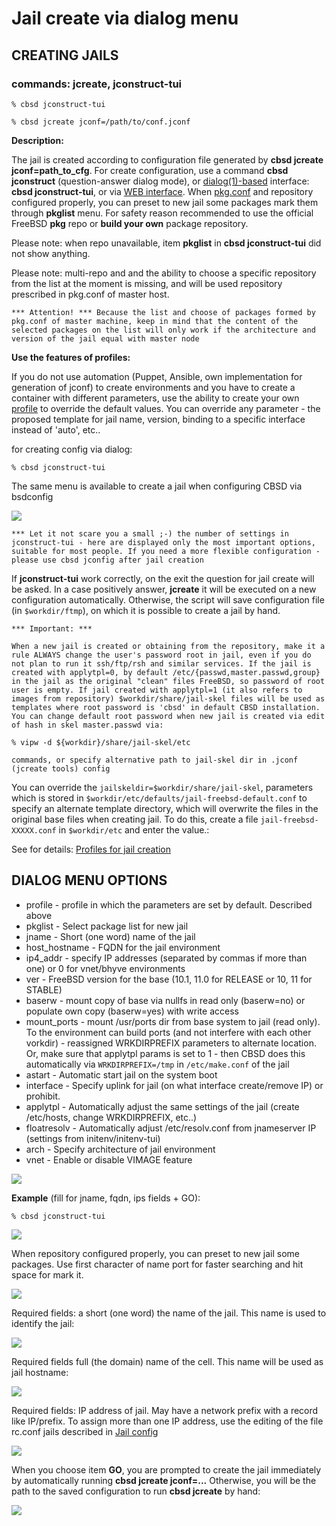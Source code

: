 # Jail create via dialog menu

## CREATING JAILS

### commands: jcreate, jconstruct-tui

```
% cbsd jconstruct-tui

% cbsd jcreate jconf=/path/to/conf.jconf
```

**Description:**

The jail is created according to configuration file generated by **cbsd jcreate jconf=path_to_cfg**. For create configuration, use a command **cbsd jconstruct** (question-answer dialog mode), or [dialog(1)-based](http://man.freebsd.org/dialog/1) interface: **cbsd jconstruct-tui**, or via [WEB interface](https://clonos.tekroutine.com/). When [pkg.conf](https://wiki.freebsd.org/pkgng) and repository configured properly, you can preset to new jail some packages mark them through **pkglist** menu. For safety reason recommended to use the official FreeBSD **pkg** repo or **build your own** package repository.

Please note: when repo unavailable, item **pkglist** in **cbsd jconstruct-tui** did not show anything.

Please note: multi-repo and and the ability to choose a specific repository from the list at the moment is missing, and will be used repository prescribed in pkg.conf of master host.

```
*** Attention! *** Because the list and choose of packages formed by pkg.conf of master machine, keep in mind that the content of the selected packages on the list will only work if the architecture and version of the jail equal with master node
```

**Use the features of profiles:**

If you do not use automation (Puppet, Ansible, own implementation for generation of jconf) to create environments and you have to create a container with different parameters, use the ability to create your own [profile](profiles-for-jail-creation.md) to override the default values. You can override any parameter - the proposed template for jail name, version, binding to a specific interface instead of 'auto', etc..

for creating config via dialog:

```
% cbsd jconstruct-tui
```

The same menu is available to create a jail when configuring CBSD via bsdconfig

![](img/cbsd_syntax3.png)

```
*** Let it not scare you a small ;-) the number of settings in jconstruct-tui - here are displayed only the most important options, suitable for most people. If you need a more flexible configuration - please use cbsd jconfig after jail creation
```
If **jconstruct-tui** work correctly, on the exit the question for jail create will be asked. In a case positively answer, **jcreate** it will be executed on a new configuration automatically. Otherwise, the script will save configuration file (in `$workdir/ftmp`), on which it is possible to create a jail by hand.


```
*** Important: ***

When a new jail is created or obtaining from the repository, make it a rule ALWAYS change the user's password root in jail, even if you do not plan to run it ssh/ftp/rsh and similar services. If the jail is created with applytpl=0, by default /etc/{passwd,master.passwd,group} in the jail as the original "clean" files FreeBSD, so password of root user is empty. If jail created with applytpl=1 (it also refers to images from repository) $workdir/share/jail-skel files will be used as templates where root password is 'cbsd' in default CBSD installation. You can change default root password when new jail is created via edit of hash in skel master.passwd via:

% vipw -d ${workdir}/share/jail-skel/etc

commands, or specify alternative path to jail-skel dir in .jconf (jcreate tools) config

```

You can override the `jailskeldir=$workdir/share/jail-skel`, parameters which is stored in `$workdir/etc/defaults/jail-freebsd-default.conf` to specify an alternate template directory, which will overwrite the files in the original base files when creating jail. To do this, create a file `jail-freebsd-XXXXX.conf` in `$workdir/etc` and enter the value.:

See for details: [Profiles for jail creation](profiles-for-jail-creation.md)

## DIALOG MENU OPTIONS


*  profile - profile in which the parameters are set by default. Described above
*  pkglist - Select package list for new jail
*  jname - Short (one word) name of the jail
*  host_hostname - FQDN for the jail environment
*  ip4_addr - specify IP addresses (separated by commas if more than one) or 0 for vnet/bhyve environments
*  ver - FreeBSD version for the base (10.1, 11.0 for RELEASE or 10, 11 for STABLE)
*  baserw - mount copy of base via nullfs in read only (baserw=no) or populate own copy (baserw=yes) with write access
*  mount_ports - mount /usr/ports dir from base system to jail (read only). To the environment can build ports (and not interfere with each other vorkdir) - reassigned WRKDIRPREFIX parameters to alternate location. Or, make sure that applytpl params is set to 1 - then CBSD does this automatically via `WRKDIRPREFIX=/tmp` in `/etc/make.conf` of the jail
*  astart - Automatic start jail on the system boot
*  interface - Specify uplink for jail (on what interface create/remove IP) or prohibit.
*  applytpl - Automatically adjust the same settings of the jail (create /etc/hosts, change WRKDIRPREFIX, etc..)
*  floatresolv - Automatically adjust /etc/resolv.conf from jnameserver IP (settings from initenv/initenv-tui)
*  arch - Specify architecture of jail environment
*  vnet - Enable or disable VIMAGE feature

![](gif/jcreate.gif)

**Example** (fill for jname, fqdn, ips fields + GO):

```
% cbsd jconstruct-tui
```
![](img/jcreate1.png)

When repository configured properly, you can preset to new jail some packages. Use first character of name port for faster searching and hit space for mark it.

![](img/jcreate2.png)

Required fields: a short (one word) the name of the jail. This name is used to identify the jail:

![](img/jcreate3.png)

Required fields full (the domain) name of the cell. This name will be used as jail hostname:

![](img/jcreate4.png)

Required fields: IP address of jail. May have a network prefix with a record like IP/prefix. To assign more than one IP address, use the editing of the file rc.conf jails described in [Jail config](jail-cloning.md)

![](img/jcreate5.png)

When you choose item **GO**, you are prompted to create the jail immediately by automatically running **cbsd jcreate jconf=...** Otherwise, you will be the path to the saved configuration to run **cbsd jcreate** by hand:

![](img/jcreate6.png)

